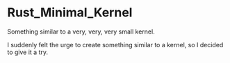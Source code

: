 # Rust_Minimal_Kernel
Something similar to a very, very, very small kernel.

I suddenly felt the urge to create something similar to a kernel, so I decided to give it a try.
